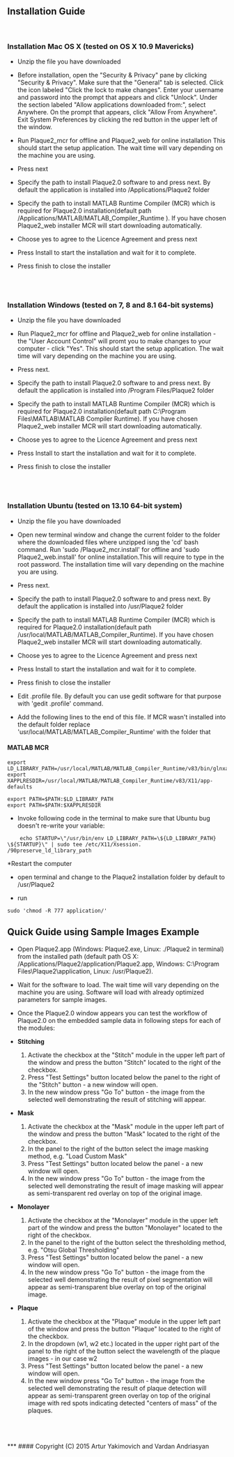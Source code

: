 ## Installation Guide
<br>


### Installation Mac OS X (tested on OS X 10.9 Mavericks)


* Unzip the file you have downloaded

* Before installation, open the "Security & Privacy" pane by clicking "Security & Privacy". Make sure that the "General" tab is selected. Click the icon labeled "Click the lock to make changes". Enter your username and password into the prompt that appears and click "Unlock". Under the section labeled "Allow applications downloaded from:", select Anywhere. On the prompt that appears, click "Allow From Anywhere". Exit System Preferences by clicking the red button in the upper left of the window.

* Run Plaque2_mcr for offline and Plaque2_web for online installation 
This should start the setup application. The wait time will vary depending on the machine you are using.
 
* Press next  


* Specify the path to install Plaque2.0 software to and press next. By default the application is installed into /Applications/Plaque2 folder


* Specify the path  to install MATLAB Runtime Compiler (MCR) which is required for Plaque2.0 installation(default path /Applications/MATLAB/MATLAB_Compiler_Runtime ). If you have chosen 
Plaque2_web installer MCR will start downloading automatically.


* Choose yes to agree to the Licence Agreement and press next


* Press Install to start the installation and wait for it to complete. 


* Press finish to close the installer

<br><br>
### Installation Windows (tested on 7, 8 and 8.1 64-bit systems)


* Unzip the file you have downloaded


* Run Plaque2_mcr for offline and Plaque2_web for online installation - the "User Account Control" will promt you to make changes to your computer - click "Yes". This should start the setup application. The wait time will vary depending on the machine you are using.
 
* Press next.


* Specify the path to install Plaque2.0 software to and press next. By default the application is installed into /Program Files/Plaque2 folder


* Specify the path  to install MATLAB Runtime Compiler (MCR) which is required for Plaque2.0 installation(default path C:\Program Files\MATLAB\MATLAB Compiler Runtime). If you have chosen Plaque2_web installer MCR will start downloading automatically.


* Choose yes to agree to the Licence Agreement and press next


* Press Install to start the installation and wait for it to complete. 


* Press finish to close the installer


<br><br>
### Installation Ubuntu (tested on 13.10 64-bit system)


* Unzip the file you have downloaded

* Open new terminal window and change the current folder to the folder where the downloaded files where unzipped isng the 'cd' bash command. Run  'sudo /Plaque2_mcr.install' for offline and 'sudo Plaque2_web.install' for online installation.This will require to type in the root password. The installation time will vary depending on the machine you are using.
 
* Press next.


* Specify the path to install Plaque2.0 software to and press next. By default the application is installed into /usr/Plaque2 folder


* Specify the path  to install MATLAB Runtime Compiler (MCR) which is required for Plaque2.0 installation(default path /usr/local/MATLAB/MATLAB_Compiler_Runtime). If you have chosen Plaque2_web installer MCR will start downloading automatically.


* Choose yes to agree to the Licence Agreement and press next


* Press Install to start the installation and wait for it to complete. 


* Press finish to close the installer

* Edit .profile file. By default you can use gedit software for that purpose with 'gedit .profile' command.

* Add the following lines to the end of this file. If MCR wasn't installed into the default folder replace 'usr/local/MATLAB/MATLAB_Compiler_Runtime' with the folder that 

#### MATLAB MCR
```
export LD_LIBRARY_PATH=/usr/local/MATLAB/MATLAB_Compiler_Runtime/v83/bin/glnxa64
export XAPPLRESDIR=/usr/local/MATLAB/MATLAB_Compiler_Runtime/v83/X11/app-defaults
```
```
export PATH=$PATH:$LD_LIBRARY_PATH
export PATH=$PATH:$XAPPLRESDIR
```
* Invoke following code in the terminal to make sure that Ubuntu bug doesn't re-write your variable:
```
    echo STARTUP=\"/usr/bin/env LD_LIBRARY_PATH=\${LD_LIBRARY_PATH} \${STARTUP}\" | sudo tee /etc/X11/Xsession. /90preserve_ld_library_path
```
*Restart the computer

* open terminal and change to the Plaque2 installation folder by default to /usr/Plaque2

* run 
```
sudo 'chmod -R 777 application/'
```

## Quick Guide using Sample Images Example


* Open Plaque2.app (Windows: Plaque2.exe, Linux: ./Plaque2 in terminal) from the installed path (default path OS X: /Applications/Plaque2/application/Plaque2.app, Windows: C:\Program Files\Plaque2\application, Linux: /usr/Plaque2).


* Wait for the software to load. The wait time will vary depending on the machine you are using. Software will load with already optimized parameters for sample images.


* Once the Plaque2.0 window appears you can test the workflow of Plaque2.0 on the embedded sample data in following steps for each of the modules:


* __Stitching__
  1. Activate the checkbox at the "Stitch" module in the upper left part of the window and press the button "Stitch" located to the right of the checkbox.
  2. Press "Test Settings" button located below the panel to the right of the "Stitch" button - a new window will open.
  3. In the new window press "Go To" button - the image from the selected well demonstrating the result of stitching will appear.


* __Mask__
  1. Activate the checkbox at the "Mask" module in the upper left part of the window and press the button "Mask" located to the right of the checkbox.
  2. In the panel to the right of the button select the image masking method, e.g. "Load Custom Mask" 
  3. Press "Test Settings" button located below the panel - a new window will open.
  4. In the new window press "Go To" button - the image from the selected well demonstrating the result of image masking will appear as semi-transparent red overlay on top of the original image.


* __Monolayer__
  1. Activate the checkbox at the "Monolayer" module in the upper left part of the window and press the button "Monolayer" located to the right of the checkbox.
  2. In the panel to the right of the button select the thresholding method, e.g. "Otsu Global Thresholding" 
  3. Press "Test Settings" button located below the panel - a new window will open.
  4. In the new window press "Go To" button - the image from the selected well demonstrating the result of pixel segmentation will appear as semi-transparent blue overlay on top of the original image.


* __Plaque__
  1. Activate the checkbox at the "Plaque" module in the upper left part of the window and press the button "Plaque" located to the right of the checkbox.
  2. In the dropdown (w1, w2 etc.) located in the upper right part of the panel to the right of the button select the wavelength of the plaque images - in our case w2 
  3. Press "Test Settings" button located below the panel - a new window will open.
  4. In the new window press "Go To" button - the image from the selected well demonstrating the result of plaque detection will appear as semi-transparent green overlay on top of the original image with red spots indicating detected "centers of mass" of the plaques.


<br>
<br>
<br>
***
####            Copyright (C) 2015 Artur Yakimovich and Vardan Andriasyan
<br>